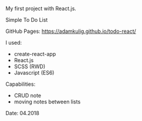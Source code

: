 My first project with React.js.

Simple To Do List

GitHub Pages: 
https://adamkulig.github.io/todo-react/

I used:
- create-react-app 
- React.js 
- SCSS (RWD)
- Javascript (ES6) 

Capabilities:
- CRUD note
- moving notes between lists

Date: 04.2018
